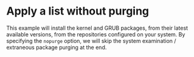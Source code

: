 Apply a list without purging
============================

This example will install the kernel and GRUB packages, from their
latest available versions, from the repositories configured on your
system. By specifying the `nopurge` option, we will skip the system
examination / extraneous package purging at the end.
